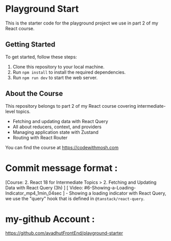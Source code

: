 # Playground Start

This is the starter code for the playground project we use in part 2 of my React course. 

## Getting Started

To get started, follow these steps:

1. Clone this repository to your local machine.
2. Run `npm install` to install the required dependencies.
3. Run `npm run dev` to start the web server. 

## About the Course

This repository belongs to part 2 of my React course covering intermediate-level topics. 

- Fetching and updating data with React Query
- All about reducers, context, and providers
- Managing application state with Zustand
- Routing with React Router 

You can find the course at https://codewithmosh.com

# Commit message format : 
[Course: 2. React 18 for Intermediate Topics > 2. Fetching and Updating Data with React Query (3h) ] [ Video: #6-Showing-a-Loading-Indicator_mp4_1min_04sec ] - Showing a loading indicator with React Query, we use the "query" hook that is defined in `@tanstack/react-query`. 


# my-github Account : 
https://github.com/avadhutFrontEnd/playground-starter